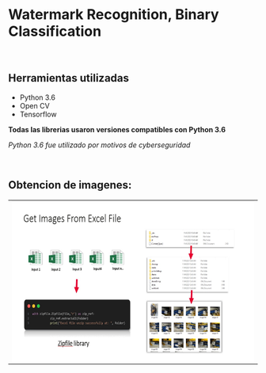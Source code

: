 # Watermark Recognition, Binary Classification

<br>

## Herramientas utilizadas

- Python 3.6 
- Open CV
- Tensorflow

**Todas las librerias usaron versiones compatibles con Python 3.6** 

*Python 3.6 fue utilizado por motivos de cyberseguridad*




<br>



## Obtencion de imagenes:

 <table align="middle">
  <tr align="middle">
    <td><img src="https://github.com/danielsaed/Watermark_recognition_binary_classification/blob/main/docs/img/Excel_img.jpg" width=650 height=325 
    align="middle"></td>
  </tr>
 </table>